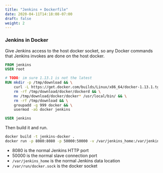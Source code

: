 ```yaml
---
title: "Jenkins + Dockerfile"
date: 2020-04-11T14:18:08-07:00
draft: false
weight: 2
---
```


### Jenkins in Docker

Give Jenkins access to the host docker socket, so any Docker commands that
Jenkins invokes are done on the host docker.

```Dockerfile
FROM jenkins
USER root

# TODO: im sure 1.13.1 is not the latest
RUN mkdir -p /tmp/download && \
    curl -L https://get.docker.com/builds/Linux/x86_64/docker-1.13.1.tgz | tar -xz -C tmp/download && \
    rm -rf /tmp/download/docker/dockerd && \
    mv /tmp/download/docker/docker* /usr/local/bin/ && \
    rm -rf /tmp/download && \
    groupadd -g 999 docker && \
    usermod -aG docker jenkins

USER jenkins
```

Then build it and run.

```sh
docker build -t jenkins-docker .
docker run -p 8080:8080 -p 50000:50000 -v /var/jenkins_home:/var/jenkins_home -v /var/run/docker.sock:/var/run/docker.sock --name jenkins -d jenkins-docker
```

* 8080 is the normal Jenkins HTTP port
* 50000 is the normal slave connection port
* `/var/jenkins_home` is the normal Jenkins data location
* `/var/run/docker.sock` is the docker socket
